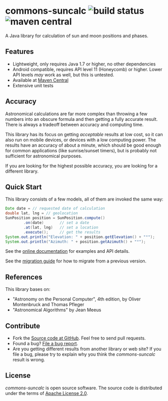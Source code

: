 # commons-suncalc ![build status](https://shredzone.org/badge/commons-suncalc.svg) ![maven central](https://shredzone.org/maven-central/org.shredzone.commons/commons-suncalc/badge.svg)

A Java library for calculation of sun and moon positions and phases.

## Features

* Lightweight, only requires Java 1.7 or higher, no other dependencies
* Android compatible, requires API level 11 (Honeycomb) or higher. Lower API levels _may_ work as well, but this is untested.
* Available at [Maven Central](http://search.maven.org/#search|ga|1|a%3A%22commons-suncalc%22)
* Extensive unit tests

## Accuracy

Astronomical calculations are far more complex than throwing a few numbers into an obscure formula and then getting a fully accurate result. There is always a tradeoff between accuracy and computing time.

This library has its focus on getting _acceptable_ results at low cost, so it can also run on mobile devices, or devices with a low computing power. The results have an accuracy of about a minute, which should be good enough for common applications (like sunrise/sunset timers), but is probably not sufficient for astronomical purposes.

If you are looking for the highest possible accuracy, you are looking for a different library.

## Quick Start

This library consists of a few models, all of them are invoked the same way:

```java
Date date = // requested date of calculation
double lat, lng = // geolocation
SunPosition position = SunPosition.compute()
        .on(date)       // set a date
        .at(lat, lng)   // set a location
        .execute();     // get the results
System.out.println("Elevation: " + position.getElevation() + "°");
System.out.println("Azimuth: " + position.getAzimuth() + "°");
```

See the [online documentation](https://shredzone.org/maven/commons-suncalc/) for examples and API details.

See the [migration guide](https://shredzone.org/maven/commons-suncalc/migration.html) for how to migrate from a previous version.

## References

This library bases on:

* "Astronomy on the Personal Computer", 4th edition, by Oliver Montenbruck and Thomas Pfleger
* "Astronomical Algorithms" by Jean Meeus

## Contribute

* Fork the [Source code at GitHub](https://github.com/shred/commons-suncalc). Feel free to send pull requests.
* Found a bug? [File a bug report](https://github.com/shred/commons-suncalc/issues).
* Are you getting different results from another library or web site? If you file a bug, please try to explain why you think the _commons-suncalc_ result is wrong.

## License

_commons-suncalc_ is open source software. The source code is distributed under the terms of [Apache License 2.0](http://www.apache.org/licenses/LICENSE-2.0).
